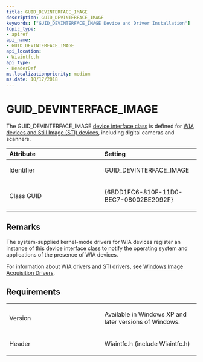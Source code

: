 ```yaml
---
title: GUID_DEVINTERFACE_IMAGE
description: GUID_DEVINTERFACE_IMAGE
keywords: ["GUID_DEVINTERFACE_IMAGE Device and Driver Installation"]
topic_type:
- apiref
api_name:
- GUID_DEVINTERFACE_IMAGE
api_location:
- Wiaintfc.h
api_type:
- HeaderDef
ms.localizationpriority: medium
ms.date: 10/17/2018
---
```


# GUID_DEVINTERFACE_IMAGE


The GUID_DEVINTERFACE_IMAGE [device interface class](./overview-of-device-interface-classes.md) is defined for [WIA devices and Still Image (STI) devices](../image/index.md), including digital cameras and scanners.

<table>
<colgroup>
<col width="50%" />
<col width="50%" />
</colgroup>
<thead>
<tr class="header">
<th align="left">Attribute</th>
<th align="left">Setting</th>
</tr>
</thead>
<tbody>
<tr class="odd">
<td align="left"><p>Identifier</p></td>
<td align="left"><p>GUID_DEVINTERFACE_IMAGE</p></td>
</tr>
<tr class="even">
<td align="left"><p>Class GUID</p></td>
<td align="left"><p>{6BDD1FC6-810F-11D0-BEC7-08002BE2092F}</p></td>
</tr>
</tbody>
</table>

 

Remarks
-------

The system-supplied kernel-mode drivers for WIA devices register an instance of this device interface class to notify the operating system and applications of the presence of WIA devices.

For information about WIA drivers and STI drivers, see [Windows Image Acquisition Drivers](../image/windows-image-acquisition-drivers.md).

Requirements
------------

<table>
<colgroup>
<col width="50%" />
<col width="50%" />
</colgroup>
<tbody>
<tr class="odd">
<td align="left"><p>Version</p></td>
<td align="left"><p>Available in Windows XP and later versions of Windows.</p></td>
</tr>
<tr class="even">
<td align="left"><p>Header</p></td>
<td align="left">Wiaintfc.h (include Wiaintfc.h)</td>
</tr>
</tbody>
</table>

 

